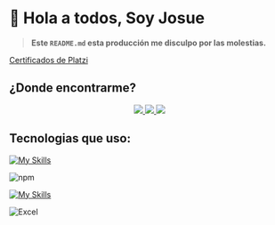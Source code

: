 # 👋 Hola a todos, Soy Josue

> **Este `README.md` esta producción me disculpo por las molestias.**

[Certificados de Platzi](https://josuesn1402-certificados.super.site)

## ¿Donde encontrarme?

<p align="center">
  <a href="https://twitter.com/josuesn1402">  
    <img src="https://skillicons.dev/icons?i=twitter" />
  </a>  
  <a href="https://www.instagram.com/josuesn1402/">  
    <img src="https://skillicons.dev/icons?i=instagram" />
  </a>  
  <a href="https://www.linkedin.com/in/josue-sanchez-nima/">  
    <img src="https://skillicons.dev/icons?i=linkedin" />
  </a>
</p>

## Tecnologias que uso:
[![My Skills](https://skillicons.dev/icons?i=js,html,css,sass,java,cs,git,mysql)](https://skillicons.dev)

![npm](https://img.shields.io/badge/npm-CB3837?style=for-the-badge&logo=npm&logoColor=white)

[![My Skills](https://skillicons.dev/icons?i=figma,vscode,visualstudio,ps)](https://skillicons.dev)

![Excel](https://img.shields.io/badge/Microsoft_Excel-217346?style=for-the-badge&logo=microsoft-excel&logoColor=white)
